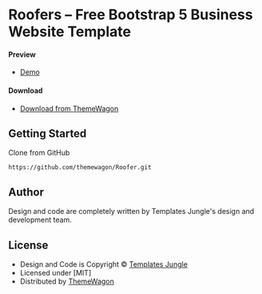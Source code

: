 # Roofers – Free Bootstrap 5 Business Website Template

#### Preview

 - [Demo](https://themewagon.github.io/Roofer/)

#### Download
 - [Download from ThemeWagon](https://themewagon.com/themes/roofers/)
 
 
## Getting Started

Clone from GitHub 
```
https://github.com/themewagon/Roofer.git
```

## Author

Design and code are completely written by Templates Jungle's design and development team.  


## License

 - Design and Code is Copyright &copy; [Templates Jungle](https://templatesjungle.com/)
 - Licensed under [MIT]
 - Distributed by [ThemeWagon](https://themewagon.com)


